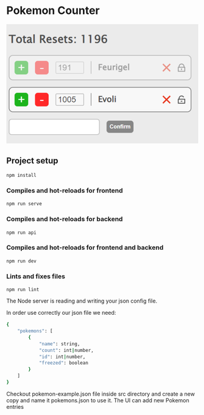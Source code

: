 # Pokemon Counter

![Example how the app looks like](example.png)

## Project setup
```
npm install
```

### Compiles and hot-reloads for frontend
```
npm run serve
```

### Compiles and hot-reloads for backend
```
npm run api
```

### Compiles and hot-reloads for frontend and backend
```
npm run dev
```

### Lints and fixes files
```
npm run lint
```

The Node server is reading and writing your json config file.

In order use correctly our json file we need:

``` bash
{
    "pokemons": [
        {
            "name": string,
            "count": int|number,
            "id": int|number,
            "freezed": boolean
        }
    ]
}
```

Checkout pokemon-example.json file inside src directory and create a new copy and name it pokemons.json to use it. The UI can add new Pokemon entries